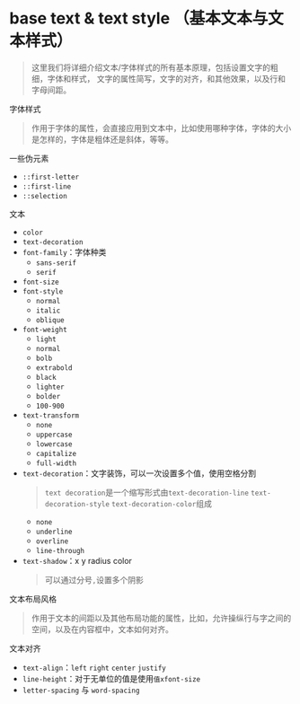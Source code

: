 # base text & text style （基本文本与文本样式）

> 这里我们将详细介绍文本/字体样式的所有基本原理，包括设置文字的粗细，字体和样式，
> 文字的属性简写，文字的对齐，和其他效果，以及行和字母间距。

字体样式
> 作用于字体的属性，会直接应用到文本中，比如使用哪种字体，字体的大小是怎样的，字体是粗体还是斜体，等等。

一些伪元素
- `::first-letter`
- `::first-line`
- `::selection`

文本

- `color`
- `text-decoration`
- `font-family`：字体种类
  - `sans-serif`
  - `serif`
- `font-size`
- `font-style`
  - `normal`
  - `italic`
  - `oblique`
- `font-weight`
  - `light`
  - `normal`
  - `bolb`
  - `extrabold`
  - `black`
  - `lighter`
  - `bolder`
  - `100-900`
- `text-transform`
  - `none`
  - `uppercase`
  - `lowercase` 
  - `capitalize`
  - `full-width`
- `text-decoration`：文字装饰，可以一次设置多个值，使用空格分割
  > `text decoration`是一个缩写形式由`text-decoration-line` `text-decoration-style` `text-decoration-color`组成
  - `none`
  - `underline`
  - `overline`
  - `line-through`
- `text-shadow`：x y radius color
  > 可以通过分号`,`设置多个阴影
  
文本布局风格
> 作用于文本的间距以及其他布局功能的属性，比如，允许操纵行与字之间的空间，以及在内容框中，文本如何对齐。

文本对齐
- `text-align`：`left` `right` `center` `justify`
- `line-height`：对于无单位的值是使用`值xfont-size`
- `letter-spacing` 与 `word-spacing`
